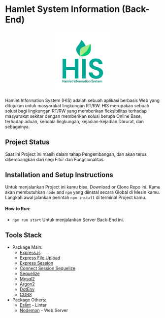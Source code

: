 # Hamlet System Information (Back-End)

<p align="center">
  <img src="./public/logo-his.jpg" width="200">
</p>


 Hamlet Information System (HIS) adalah sebuah aplikasi berbasis
 Web yang ditujukan untuk masyarakat lingkungan RT/RW. HIS merupakan sebuah solusi bagi lingkungan RT/RW yang memberikan fleksibilitas terhadap masyarakat sekitar dengan memberikan solusi berupa Online Base, terhadap aduan, kendala lingkungan, kejadian-kejadian Darurat, dan sebagainya.
 
## Project Status
Saat ini Project ini masih dalam tahap Pengembangan, dan akan terus dikembangkan dari segi Fitur dan Fungsionalitas. 
 
## Installation and Setup Instructions
Untuk menjalankan Project ini kamu bisa, Download or Clone Repo ini. Kamu akan membutuhkan `node` and `npm` yang diinstal secara Global di Mesin kamu. Langkah awal jalankan perintah `npm install` di terminal Project kamu.

#### How to Run:
- `npm run start` Untuk menjalankan Server Back-End ini.

## Tools Stack
- Package Main:  
  - [Express.js](https://expressjs.com/)
  - [Express File Upload](https://www.npmjs.com/package/express-fileupload)
  - [Express Session](https://www.npmjs.com/package/express-session)
  - [Connect Session Sequelize](https://www.npmjs.com/package/connect-session-sequelize)
  - [Sequelize](https://www.npmjs.com/package/sequelize)
  - [Mysql2](https://www.npmjs.com/package/mysql2)
  - [Argon2](https://www.npmjs.com/package/argon2)
  - [DotEnv](https://www.npmjs.com/package/dotenv)
  - [CORS](https://www.npmjs.com/package/cors)
- Package Others:
  - [Eslint](https://www.npmjs.com/package/eslint) - Linter
  - [Nodemon](https://www.npmjs.com/package/nodemon) - Web Server
